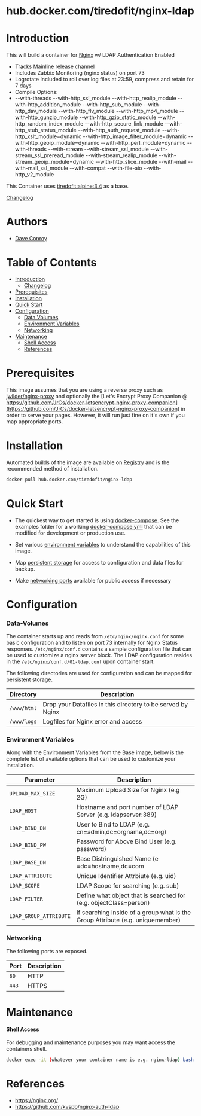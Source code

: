 # hub.docker.com/tiredofit/nginx-ldap

# Introduction

This will build a container for [Nginx](https://www.nginx.org) w/ LDAP Authentication Enabled

*    Tracks Mainline release channel
*    Includes Zabbix Monitoring (nginx status) on port 73
*    Logrotate Included to roll over log files at 23:59, compress and retain for 7 days
*    Compile Options:
*    --with-threads
        --with-http_ssl_module 
        --with-http_realip_module 
        --with-http_addition_module 
        --with-http_sub_module 
        --with-http_dav_module 
        --with-http_flv_module 
        --with-http_mp4_module 
        --with-http_gunzip_module 
        --with-http_gzip_static_module 
        --with-http_random_index_module 
        --with-http_secure_link_module 
        --with-http_stub_status_module 
        --with-http_auth_request_module 
        --with-http_xslt_module=dynamic 
        --with-http_image_filter_module=dynamic 
        --with-http_geoip_module=dynamic 
        --with-http_perl_module=dynamic 
        --with-threads 
        --with-stream 
        --with-stream_ssl_module 
        --with-stream_ssl_preread_module 
        --with-stream_realip_module 
        --with-stream_geoip_module=dynamic 
        --with-http_slice_module 
        --with-mail 
        --with-mail_ssl_module 
        --with-compat 
        --with-file-aio 
        --with-http_v2_module 
        
This Container uses [tiredofit:alpine:3.4](https://hub.docker.com/r/tiredofit/alpine) as a base.


[Changelog](CHANGELOG.md)

# Authors

- [Dave Conroy](https://github.com/tiredofit)

# Table of Contents

- [Introduction](#introduction)
    - [Changelog](CHANGELOG.md)
- [Prerequisites](#prerequisites)
- [Installation](#installation)
- [Quick Start](#quick-start)
- [Configuration](#configuration)
    - [Data Volumes](#data-volumes)
    - [Environment Variables](#environmentvariables)   
    - [Networking](#networking)
- [Maintenance](#maintenance)
    - [Shell Access](#shell-access)
   - [References](#references)

# Prerequisites

This image assumes that you are using a reverse proxy such as [jwilder/nginx-proxy](https://github.com/jwilder/nginx-proxy) and optionally the [Let's Encrypt Proxy Companion @ https://github.com/JrCs/docker-letsencrypt-nginx-proxy-companion](https://github.com/JrCs/docker-letsencrypt-nginx-proxy-companion) in order to serve your pages. However, it will run just fine on it's own if you map appropriate ports.


# Installation

Automated builds of the image are available on [Registry](https://hub.docker.com/tiredofit/nginx-ldap) and is the recommended method of installation.


```bash
docker pull hub.docker.com/tiredofit/nginx-ldap
```

# Quick Start

* The quickest way to get started is using [docker-compose](https://docs.docker.com/compose/). See the examples folder for a working [docker-compose.yml](examples/docker-compose.yml) that can be modified for development or production use.

* Set various [environment variables](#environment-variables) to understand the capabilities of this image.
* Map [persistent storage](#data-volumes) for access to configuration and data files for backup.
* Make [networking ports](#networking) available for public access if necessary



# Configuration

### Data-Volumes

The container starts up and reads from `/etc/nginx/nginx.conf` for some basic configuration and to listen on port 73 internally for Nginx Status responses. `/etc/nginx/conf.d` contains a sample configuration file that can be used to customize a nginx server block. The LDAP configuration resides in the `/etc/nginx/conf.d/01-ldap.conf` upon container start.


The following directories are used for configuration and can be mapped for persistent storage.

| Directory    | Description                                                 |
|--------------|-------------------------------------------------------------|
|  `/www/html` | Drop your Datafiles in this directory to be served by Nginx |
|  `/www/logs` | Logfiles for Nginx error and access                         |
      

### Environment Variables

Along with the Environment Variables from the Base image, below is the complete list of available options 
that can be used to customize your installation.

| Parameter        | Description                            |
|------------------|----------------------------------------|
| `UPLOAD_MAX_SIZE` | Maximum Upload Size for Nginx (e.g 2G) |
| `LDAP_HOST` | Hostname and port number of LDAP Server (e.g. ldapserver:389) |
| `LDAP_BIND_DN` | User to Bind to LDAP (e.g. cn=admin,dc=orgname,dc=org) |
| `LDAP_BIND_PW` | Password for Above Bind User (e.g. password) |
| `LDAP_BASE_DN` | Base Distringuished Name (e =dc=hostname,dc=com |
| `LDAP_ATTRIBUTE` | Unique Identifier Attrbiute (e.g. uid) |
| `LDAP_SCOPE` |LDAP Scope for searching (e.g. sub) |
| `LDAP_FILTER` | Define what object that is searched for (e.g. objectClass=person) |
| `LDAP_GROUP_ATTRIBUTE` | If searching inside of a group what is the Group Attribute (e.g. uniquemember) |



### Networking

The following ports are exposed.

| Port      | Description |
|-----------|-------------|
| `80`      | HTTP        |
| `443`     | HTTPS       |


# Maintenance
#### Shell Access

For debugging and maintenance purposes you may want access the containers shell. 

```bash
docker exec -it (whatever your container name is e.g. nginx-ldap) bash
```

# References

* https://nginx.org/
* https://github.com/kvspb/nginx-auth-ldap
